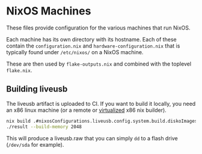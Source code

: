 # NixOS Machines

These files provide configuration for the various machines that run NixOS.

Each machine has its own directory with its hostname. Each of these contain the
`configuration.nix` and `hardware-configuration.nix` that is typically found
under `/etc/nixos/` on a NixOS machine.

These are then used by `flake-outputs.nix` and combined with the toplevel
`flake.nix`.

## Building liveusb

The liveusb artifact is uploaded to CI. If you want to build it locally, you need an
x86 linux machine (or a remote or [virtualized][linux-builder] x86 nix builder).

```bash
nix build .#nixosConfigurations.liveusb.config.system.build.diskoImagesScript
./result --build-memory 2048
```

This will produce a liveusb.raw that you can simply `dd` to a flash drive (`/dev/sda`
for example).

[linux-builder]: https://daiderd.com/nix-darwin/manual/index.html#opt-nix.linux-builder.enable
